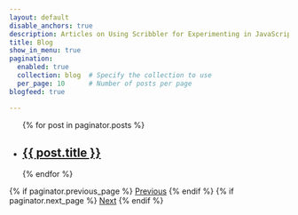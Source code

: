 ```yaml
---
layout: default
disable_anchors: true
description: Articles on Using Scribbler for Experimenting in JavaScript 
title: Blog 
show_in_menu: true
pagination:
  enabled: true
  collection: blog  # Specify the collection to use
  per_page: 10      # Number of posts per page
blogfeed: true

---
```




<ul>
  {% for post in paginator.posts %}
    <li>
      <h2><a href="{{ post.url }}">{{ post.title }}</a></h2>
    </li>
  {% endfor %}
</ul>

<div class="pagination">
  {% if paginator.previous_page %}
    <a href="{{ paginator.previous_page_path }}" class="prev">Previous</a>
  {% endif %}
  {% if paginator.next_page %}
    <a href="{{ paginator.next_page_path }}" class="next">Next</a>
  {% endif %}
</div>

